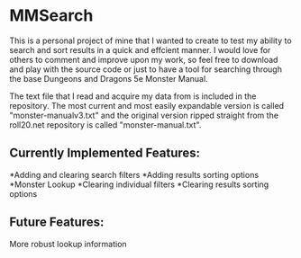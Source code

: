 # MMSearch
This is a personal project of mine that I wanted to create to test my ability
to search and sort results in a quick and effcient manner. I would love for
others to comment and improve upon my work, so feel free to download and play
with the source code or just to have a tool for searching through the base
Dungeons and Dragons 5e Monster Manual.

The text file that I read and acquire my data from is included in the repository.
The most current and most easily expandable version is called "monster-manualv3.txt"
and the original version ripped straight from the roll20.net repository is called
"monster-manual.txt".

Currently Implemented Features:
-------------------------------
*Adding and clearing search filters
*Adding results sorting options
*Monster Lookup
*Clearing individual filters
*Clearing results sorting options

Future Features:
----------------
More robust lookup information

